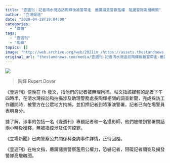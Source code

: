 ```yaml
---
title: "壹週刊：記者清水灣追訪陶輝後被警帶走　嚴厲譴責警察濫權　阻揭警隊高層醜聞"
author: "立場報道"
date: "2020-04-28T19:04:00"
categories:
  - "媒體"
tags:
  - "壹週刊"
  - "陶輝"
topics: []
image: "http://web.archive.org/web/2021im_/https://assets.thestandnews.com/media/photos/20200428-08_Xc0P1.png"
original_url: "thestandnews.com/media/壹週刊-記者清水灣追訪陶輝後被警帶走-嚴厲譴責警察濫權-阻揭警隊高層醜聞"
---
```

![](http://web.archive.org/web/2021im_/https://assets.thestandnews.com/media/photos/20200428-08_Xc0P1.png)
> 陶輝 Rupert Dover

《壹週刊》傍晚在 fb 發文，指他們的記者被無理拘捕。帖文指該媒體的記者下午四時半，在清水灣採訪和拍攝涉及助理警務處長陶輝相關的調查新聞，完成採訪工作離開時，被警方在公眾地方拘捕，並扣押記者到將軍澳警署，記者已向在場警員表明身分。

據了解，涉事的包括一名《壹週刊》專題記者和一名攝影師，他們被帶到警署問話兩小時後獲釋，無被指控涉及任何控罪。

《立場新聞》已向警察公共關係科查詢事件詳情，正待回覆。

《壹週刊》在帖文指，嚴厲譴責警察濫用公權力，恐嚇記者，阻礙記者調查及揭發警隊高層醜聞。